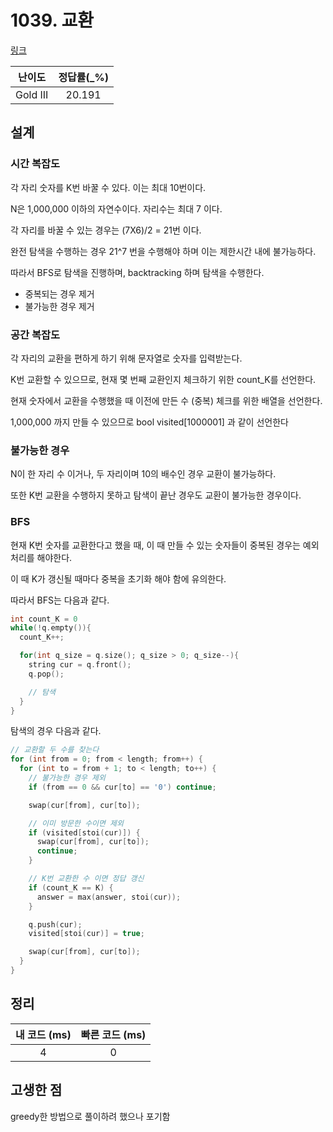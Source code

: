 # 1039. 교환

[링크](https://www.acmicpc.net/problem/1039)

|  난이도  | 정답률(\_%) |
| :------: | :---------: |
| Gold III |   20.191    |

## 설계

### 시간 복잡도

각 자리 숫자를 K번 바꿀 수 있다. 이는 최대 10번이다.

N은 1,000,000 이하의 자연수이다. 자리수는 최대 7 이다.

각 자리를 바꿀 수 있는 경우는 (7X6)/2 = 21번 이다.

완전 탐색을 수행하는 경우 21^7 번을 수행해야 하며 이는 제한시간 내에 불가능하다.

따라서 BFS로 탐색을 진행하며, backtracking 하며 탐색을 수행한다.

- 중복되는 경우 제거
- 불가능한 경우 제거

### 공간 복잡도

각 자리의 교환을 편하게 하기 위해 문자열로 숫자를 입력받는다.

K번 교환할 수 있으므로, 현재 몇 번째 교환인지 체크하기 위한 count_K를 선언한다.

현재 숫자에서 교환을 수행했을 때 이전에 만든 수 (중복) 체크를 위한 배열을 선언한다.

1,000,000 까지 만들 수 있으므로 bool visited[1000001] 과 같이 선언한다

### 불가능한 경우

N이 한 자리 수 이거나, 두 자리이며 10의 배수인 경우 교환이 불가능하다.

또한 K번 교환을 수행하지 못하고 탐색이 끝난 경우도 교환이 불가능한 경우이다.

### BFS

현재 K번 숫자를 교환한다고 했을 때, 이 때 만들 수 있는 숫자들이 중복된 경우는 예외 처리를 해야한다.

이 때 K가 갱신될 때마다 중복을 초기화 해야 함에 유의한다.

따라서 BFS는 다음과 같다.

```cpp
int count_K = 0
while(!q.empty()){
  count_K++;

  for(int q_size = q.size(); q_size > 0; q_size--){
    string cur = q.front();
    q.pop();

    // 탐색
  }
}
```

탐색의 경우 다음과 같다.

```cpp
// 교환할 두 수를 찾는다
for (int from = 0; from < length; from++) {
  for (int to = from + 1; to < length; to++) {
    // 불가능한 경우 제외
    if (from == 0 && cur[to] == '0') continue;

    swap(cur[from], cur[to]);

    // 이미 방문한 수이면 제외
    if (visited[stoi(cur)]) {
      swap(cur[from], cur[to]);
      continue;
    }

    // K번 교환한 수 이면 정답 갱신
    if (count_K == K) {
      answer = max(answer, stoi(cur));
    }

    q.push(cur);
    visited[stoi(cur)] = true;

    swap(cur[from], cur[to]);
  }
}
```

## 정리

| 내 코드 (ms) | 빠른 코드 (ms) |
| :----------: | :------------: |
|      4       |       0        |

## 고생한 점

greedy한 방법으로 풀이하려 했으나 포기함

